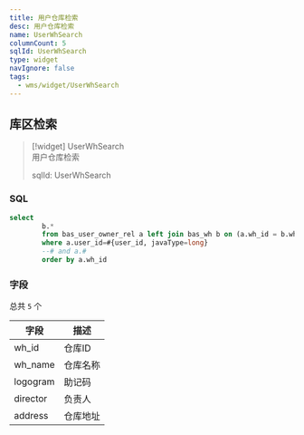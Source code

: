 ```yaml
---
title: 用户仓库检索
desc: 用户仓库检索
name: UserWhSearch
columnCount: 5
sqlId: UserWhSearch
type: widget
navIgnore: false
tags:
  - wms/widget/UserWhSearch
---
```


## 库区检索
>[!widget] UserWhSearch  
> 用户仓库检索  
> 
> sqlId: UserWhSearch
  
### SQL
```sql
select
        b.*
        from bas_user_owner_rel a left join bas_wh b on (a.wh_id = b.wh_id)
        where a.user_id=#{user_id, javaType=long}
        --# and a.#
        order by a.wh_id
```

### 字段
总共 `5` 个

| 字段  | 描述  |
| --- | --- |
| wh_id | 仓库ID |
| wh_name | 仓库名称 |
| logogram | 助记码 |
| director | 负责人 |
| address | 仓库地址 |

